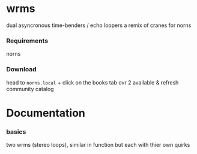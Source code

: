 # wrms
dual asyncronous time-benders / echo loopers
a remix of cranes for norns

### Requirements
norns

### Download
head to `norns.local` + click on the books
tab ovr 2 available & refresh community catalog


# Documentation

### basics

two wrms (stereo loops), similar in function but each with thier own quirks

